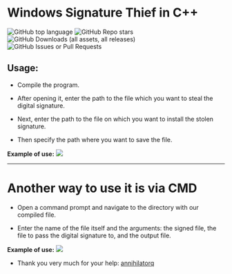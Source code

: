 # Windows Signature Thief in C++

![GitHub top language](https://img.shields.io/github/languages/top/shawtyknowmyname/signature_thief)
![GitHub Repo stars](https://img.shields.io/github/stars/shawtyknowmyname/signature_thief)
![GitHub Downloads (all assets, all releases)](https://img.shields.io/github/downloads/shawtyknowmyname/signature_thief/total)
![GitHub Issues or Pull Requests](https://img.shields.io/github/issues/shawtyknowmyname/signature_thief) 
## Usage:
- Compile the program.

- After opening it, enter the path to the file which you want to steal the digital signature.

- Next, enter the path to the file on which you want to install the stolen signature.

- Then specify the path where you want to save the file.

**Example of use:**
![](https://i.imgur.com/hjeMOfP.png)

---

# Another way to use it is via CMD
- Open a command prompt and navigate to the directory with our compiled file. 

- Enter the name of the file itself and the arguments: the signed file, the file to pass the digital signature to, and the output file. 

**Example of use:**
![](https://i.imgur.com/WE2P8Z5.png)

- Thank you very much for your help: [annihilatorq](https://github.com/annihilatorq)

